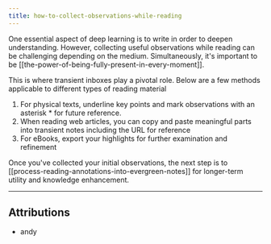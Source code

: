 ```yaml
---
title: how-to-collect-observations-while-reading
---
```

One essential aspect of deep learning is to write in order to deepen understanding. However, collecting useful observations while reading can be challenging depending on the medium. Simultaneously, it's important to be [[the-power-of-being-fully-present-in-every-moment]].

This is where transient inboxes play a pivotal role. Below are a few methods applicable to different types of reading material
1. For physical texts, underline key points and mark observations with an asterisk * for future reference.
2. When reading web articles, you can copy and paste meaningful parts into transient notes including the URL for reference
3. For eBooks, export your highlights for further examination and refinement

Once you've collected your initial observations, the next step is to [[process-reading-annotations-into-evergreen-notes]] for longer-term utility and knowledge enhancement.

---
## Attributions
- andy